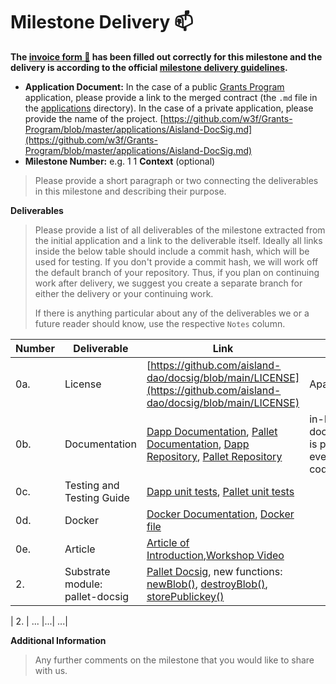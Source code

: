# Milestone Delivery :mailbox:

**The [invoice form :pencil:](https://docs.google.com/forms/d/e/1FAIpQLSfmNYaoCgrxyhzgoKQ0ynQvnNRoTmgApz9NrMp-hd8mhIiO0A/viewform) has been filled out correctly for this milestone and the delivery is according to the official [milestone delivery guidelines](https://github.com/w3f/Grants-Program/blob/master/docs/Support%20Docs/milestone-deliverables-guidelines.md).**  

* **Application Document:** In the case of a public [Grants Program](https://github.com/w3f/Grants-Program) application, please provide a link to the merged contract (the `.md` file in the [applications](https://github.com/w3f/Grants-Program/tree/master/applications) directory). In the case of a private application, please provide the name of the project.
[https://github.com/w3f/Grants-Program/blob/master/applications/Aisland-DocSig.md](https://github.com/w3f/Grants-Program/blob/master/applications/Aisland-DocSig.md)
* **Milestone Number:** e.g. 1
1
**Context** (optional)
> Please provide a short paragraph or two connecting the deliverables in this milestone and describing their purpose.

**Deliverables**
> Please provide a list of all deliverables of the milestone extracted from the initial application and a link to the deliverable itself. Ideally all links inside the below table should include a commit hash, which will be used for testing. If you don't provide a commit hash, we will work off the default branch of your repository. Thus, if you plan on continuing work after delivery, we suggest you create a separate branch for either the delivery or your continuing work. 
> 
> If there is anything particular about any of the deliverables we or a future reader should know, use the respective `Notes` column.

| Number | Deliverable | Link | Notes |
| ------------- | ------------- | ------------- |------------- |
| 0a. | License |[https://github.com/aisland-dao/docsig/blob/main/LICENSE](https://github.com/aisland-dao/docsig/blob/main/LICENSE)| Apache 2.0| 
| 0b.| Documentation |[Dapp Documentation](https://github.com/aisland-dao/docsig/blob/main/README.md),  [Pallet Documentation](https://github.com/aisland-dao/aisland-node/blob/main/pallets/docsig/README.md), [Dapp Repository](https://github.com/aisland-dao/docsig), [Pallet Repository](https://github.com/aisland-dao/aisland-node/blob/main/pallets/docsig)| in-line documentation is present in every source code file| 
| 0c.  |Testing and Testing Guide|[Dapp unit tests](https://github.com/aisland-dao/docsig/blob/main/README.md#unit-tests), [Pallet unit tests](https://github.com/aisland-dao/aisland-node/blob/main/pallets/docsig/src/tests.rs)| | 
| 0d.  | Docker |[Docker Documentation](https://github.com/aisland-dao/docsig/blob/main/README.md#docker), [Docker file](https://github.com/aisland-dao/docsig/blob/main/docker-compose.yml)| | 
| 0e.  | Article |[Article of Introduction](https://news.aisland.io/aisland-docsig-decentralised-exchange-of-signed-documents/),[Workshop Video](https://dropbox.aisland.io/index.php/s/fvIn7U4b75v6jSo)|| 
| 2.  | Substrate module: pallet-docsig |[Pallet Docsig](https://github.com/aisland-dao/aisland-node/tree/main/pallets/docsig), new functions: [newBlob()](https://github.com/aisland-dao/aisland-node/blob/66433f01b1ec232ca013a7d2cb8d8ca1eaebe007/pallets/docsig/src/lib.rs#L234), [destroyBlob()](https://github.com/aisland-dao/aisland-node/blob/66433f01b1ec232ca013a7d2cb8d8ca1eaebe007/pallets/docsig/src/lib.rs#L264), [storePublickey()](https://github.com/aisland-dao/aisland-node/blob/66433f01b1ec232ca013a7d2cb8d8ca1eaebe007/pallets/docsig/src/lib.rs#L210)| | 

| 2.  | ... |...| ...| 

**Additional Information**
> Any further comments on the milestone that you would like to share with us.
